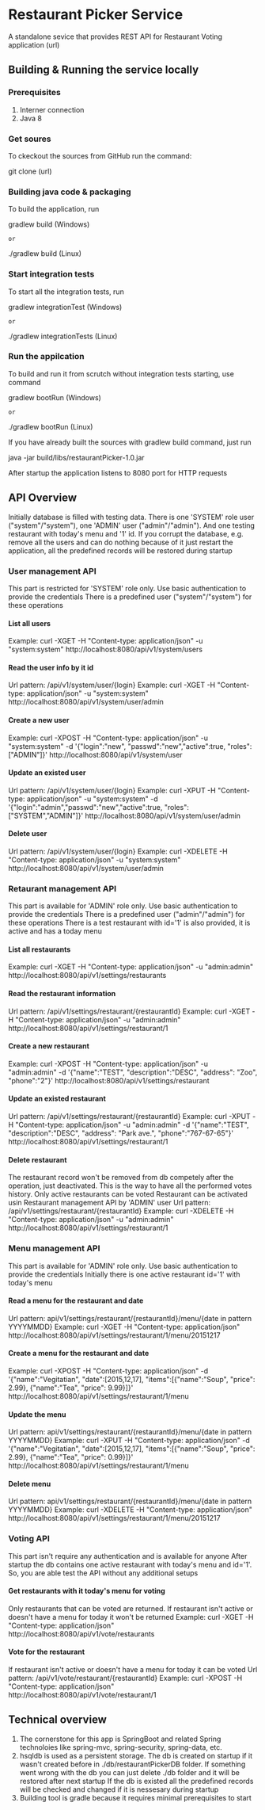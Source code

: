 # Restaurant Picker Service
A standalone sevice that provides REST API for Restaurant Voting application (url)

## Building & Running the service locally

### Prerequisites
  1. Interner connection
  2. Java 8

### Get soures
  To ckeckout the sources from GitHub run the command:

  git clone (url)

### Building java code & packaging
  To build the application, run

  gradlew build       (Windows)

    or
 
  ./gradlew build     (Linux)

### Start integration tests
  To start all the integration tests, run

  gradlew integrationTest      (Windows)

    or

  ./gradlew integrationTests   (Linux)

### Run the appilcation
  To build and run it from scrutch without integration tests starting, use command

  gradlew bootRun     (Windows)

    or

  ./gradlew bootRun   (Linux)

  If you have already built the sources with gradlew build command, just run

  java -jar build/libs/restaurantPicker-1.0.jar

  After startup the application listens to 8080 port for HTTP requests

## API Overview
  Initially database is filled with testing data. There is one 'SYSTEM' role user ("system"/"system"), one 'ADMIN' user ("admin"/"admin").
  And one testing restaurant with today's menu and '1' id.
  If you corrupt the database, e.g. remove all the users and can do nothing because of it just restart the application, all the predefined records will be restored during startup

### User management API
  This part is restricted for 'SYSTEM' role only. Use basic authentication to provide the credentials
  There is a predefined user ("system"/"system") for these operations

#### List all users 
  Example: curl -XGET -H "Content-type: application/json" -u "system:system" http://localhost:8080/api/v1/system/users

#### Read the user info by it id
  Url pattern: /api/v1/system/user/{login}
  Example: curl -XGET -H "Content-type: application/json" -u "system:system" http://localhost:8080/api/v1/system/user/admin

#### Create a new user
  Example: curl -XPOST -H "Content-type: application/json" -u "system:system" -d '{"login":"new", "passwd":"new","active":true, "roles":["ADMIN"]}' http://localhost:8080/api/v1/system/user

#### Update an existed user
  Url pattern: /api/v1/system/user/{login}
  Example: curl -XPUT -H "Content-type: application/json" -u "system:system" -d '{"login":"admin","passwd":"new","active":true, "roles":["SYSTEM","ADMIN"]}' http://localhost:8080/api/v1/system/user/admin

#### Delete user
  Url pattern: /api/v1/system/user/{login}
  Example: curl -XDELETE -H "Content-type: application/json" -u "system:system" http://localhost:8080/api/v1/system/user/admin

### Retaurant management API
  This part is available for 'ADMIN' role only. Use basic authentication to provide the credentials
  There is a predefined user ("admin"/"admin") for these operations
  There is a test restaurant with id='1' is also provided, it is active and has a today menu

#### List all restaurants
  Example: curl -XGET -H "Content-type: application/json" -u "admin:admin" http://localhost:8080/api/v1/settings/restaurants

#### Read the restaurant information
  Url pattern: /api/v1/settings/restaurant/{restaurantId}
  Example: curl -XGET -H "Content-type: application/json" -u "admin:admin" http://localhost:8080/api/v1/settings/restaurant/1

#### Create a new restaurant
  Example: curl -XPOST -H "Content-type: application/json" -u "admin:admin" -d '{"name":"TEST", "description":"DESC", "address": "Zoo", "phone":"2"}' http://localhost:8080/api/v1/settings/restaurant

#### Update an existed restaurant
  Url pattern: /api/v1/settings/restaurant/{restaurantId}
  Example: curl -XPUT -H "Content-type: application/json" -u "admin:admin" -d '{"name":"TEST", "description":"DESC", "address": "Park ave.", "phone":"767-67-65"}' http://localhost:8080/api/v1/settings/restaurant/1

#### Delete restaurant
  The restaurant record won't be removed from db competely after the operation, just deactivated. This is the way to have all the performed votes history.
  Only active restaurants can be voted
  Restaurant can be activated usin Restaurant management API by 'ADMIN' user
  Url pattern: /api/v1/settings/restaurant/{restaurantId}
  Example: curl -XDELETE -H "Content-type: application/json" -u "admin:admin" http://localhost:8080/api/v1/settings/restaurant/1

### Menu management API
  This part is available for 'ADMIN' role only. Use basic authentication to provide the credentials
  Initially there is one active restaurant id='1' with today's menu

#### Read a menu for the restaurant and date
  Url pattern: api/v1/settings/restaurant/{restaurantId}/menu/{date in pattern YYYYMMDD}
  Example: curl -XGET -H "Content-type: application/json" http://localhost:8080/api/v1/settings/restaurant/1/menu/20151217

#### Create a menu for the restaurant and date
  Example: curl -XPOST -H "Content-type: application/json" -d '{"name":"Vegitatian", "date":[2015,12,17], "items":[{"name":"Soup", "price": 2.99}, {"name":"Tea", "price": 9.99}]}' http://localhost:8080/api/v1/settings/restaurant/1/menu

#### Update the menu
  Url pattern: api/v1/settings/restaurant/{restaurantId}/menu/{date in pattern YYYYMMDD}
  Example: curl -XPUT -H "Content-type: application/json" -d '{"name":"Vegitatian", "date":[2015,12,17], "items":[{"name":"Soup", "price": 2.99}, {"name":"Tea", "price": 0.99}]}' http://localhost:8080/api/v1/settings/restaurant/1/menu

#### Delete menu
  Url pattern: api/v1/settings/restaurant/{restaurantId}/menu/{date in pattern YYYYMMDD}
  Example: curl -XDELETE -H "Content-type: application/json" http://localhost:8080/api/v1/settings/restaurant/1/menu/20151217

### Voting API
  This part isn't require any authentication and is available for anyone
  After startup the db contains one active restaurant with today's menu and id='1'. So, you are able test the API without any additional setups

#### Get restaurants with it today's menu for voting
  Only restaurants that can be voted are returned. If restaurant isn't active or doesn't have a menu for today it won't be returned
  Example: curl -XGET -H "Content-type: application/json" http://localhost:8080/api/v1/vote/restaurants

#### Vote for the restaurant
  If restaurant isn't active or doesn't have a menu for today it can be voted
  Url pattern: /api/v1/vote/restaurant/{restaurantId}
  Example: curl -XPOST -H "Content-type: application/json" http://localhost:8080/api/v1/vote/restaurant/1

## Technical overview
  1. The cornerstone for this app is SpringBoot and related Spring technoloies like spring-mvc, spring-security, spring-data, etc.
  2. hsqldb is used as a persistent storage. The db is created on startup if it wasn't created before in ./db/restaurantPickerDB folder. If something went wrong with the db you can just delete ./db folder and it will be restored after next startup
     If the db is existed all the predefined records will be checked and changed if it is nessesary during startup
  3. Building tool is gradle because it requires minimal prerequisites to start